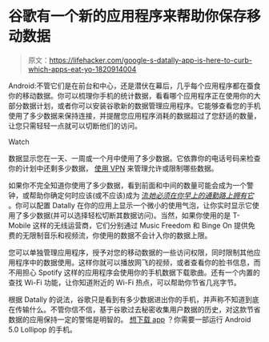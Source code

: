 # 谷歌有一个新的应用程序来帮助你保存移动数据

> 原文：<https://lifehacker.com/google-s-datally-app-is-here-to-curb-which-apps-eat-yo-1820914004>

Android:不管它们是在前台和中心，还是潜伏在幕后，几乎每个应用程序都在蚕食你的移动数据。你可以梳理你手机的统计数据，看看哪个应用程序正在使用你的大部分数据计划，或者你可以安装谷歌新的数据管理应用程序。它能够查看您的手机使用了多少数据来保持连接，并提醒您应用程序消耗的数据超过了您舒适的数量，让您只需轻轻一点就可以切断他们的访问。

Watch

数据显示您在一天、一周或一个月中使用了多少数据。它依靠你的电话号码来检查你的计划中还剩多少数据， [使用 VPN](https://lifehacker.com/the-beginners-guide-to-vpns-1819912770) 来管理允许或限制哪些数据。

如果你不完全知道你使用了多少数据，看到前面和中间的数量可能会成为一个警钟，或帮助你确定何时应该(或不应该)成为 [流*她必须在你早上的通勤路上拥有它*](https://lifehacker.com/here-s-what-s-coming-and-going-from-netflix-in-december-1820606742) 。你可以配置 Datally 在你的应用上显示一个微小的使用气泡，让你实时显示它使用了多少数据(并可以选择轻松切断其数据访问)。当然，如果你使用的是 T-Mobile 这样的无线运营商，它们分别通过 Music Freedom 和 Binge On 提供免费的无限制音乐和视频流，你使用的数据不会计入你的数据上限。

您可以单独管理应用程序，授予对您的移动数据的一些访问权限，同时限制其他应用程序中的数据使用。这样你就可以播放网飞的视频，或者查看你的脸书信息，而不用担心 Spotify 这样的应用程序会使用你的手机数据下载歌曲。还有一个内置的查找 Wi-Fi 功能，让你知道附近的 Wi-Fi 热点，可以帮助你节省几兆字节。

根据 Datally 的说法，谷歌只是看到有多少数据进出你的手机，并声称不知道到底在传输什么。不管你信不信，基于谷歌过去秘密收集用户数据的历史，对这款节省数据的应用保持一定的警惕是明智的。 [想下载 app](https://play.google.com/store/apps/details?id=com.google.android.apps.freighter) ？你需要一部运行 Android 5.0 Lollipop 的手机。